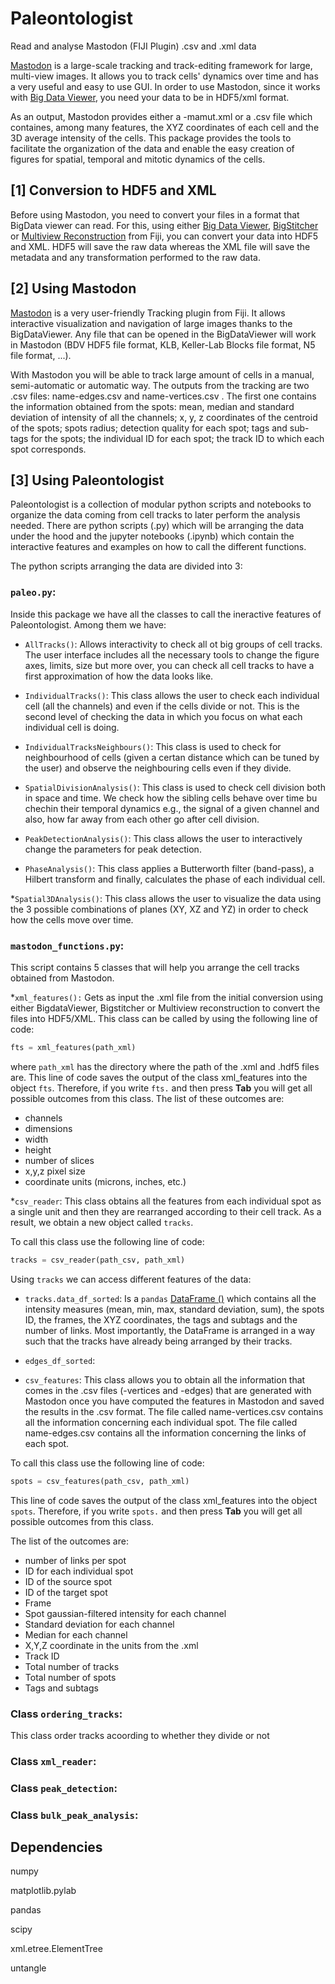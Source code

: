 # Paleontologist

Read and analyse Mastodon (FIJI Plugin) .csv and .xml data

[Mastodon](https://github.com/fiji/TrackMate3) is a large-scale tracking and track-editing framework for large, multi-view images. It allows you to track cells' dynamics over time and has a very useful and easy to use GUI. In order to use Mastodon, since it works with [Big Data Viewer](https://github.com/bigdataviewer), you need your data to be in HDF5/xml format. 

As an output, Mastodon provides either a -mamut.xml or a .csv file which containes, among many features, the XYZ coordinates of each cell and the 3D average intensity of the cells. This package provides the  tools to facilitate the organization of the data and enable the easy creation of figures for spatial, temporal and mitotic dynamics of the cells. 

## [1] Conversion to HDF5 and XML

Before using Mastodon, you need to convert your files in a format that BigData viewer can read. For this, using either [Big Data Viewer](https://github.com/bigdataviewer), [BigStitcher](https://imagej.net/BigStitcher) or [Multiview Reconstruction](https://imagej.net/Multiview-Reconstruction) from Fiji, you can convert your data into HDF5 and XML. HDF5 will save the raw data whereas the XML file will save the metadata and any transformation performed to the raw data. 

## [2] Using Mastodon

[Mastodon](https://github.com/fiji/TrackMate3) is a very user-friendly Tracking plugin from Fiji. It allows interactive visualization and navigation of large images thanks to the BigDataViewer. Any file that can be opened in the BigDataViewer will work in Mastodon (BDV HDF5 file format, KLB, Keller-Lab Blocks file format, N5 file format, ...). 

With Mastodon you will be able to track large amount of cells in a manual, semi-automatic or automatic way. The outputs from the tracking are two .csv files: name-edges.csv and name-vertices.csv . The first one contains the information obtained from the spots: mean, median and standard deviation of intensity of all the channels; x, y, z coordinates of the centroid of the spots; spots radius; detection quality for each spot; tags and sub-tags for the spots; the individual ID for each spot; the track ID to which each spot corresponds. 

## [3] Using Paleontologist
Paleontologist is a collection of modular python scripts and notebooks to organize the data coming from cell tracks to later perform the analysis needed. There are python scripts (.py) which will be arranging the data under the hood and the jupyter notebooks (.ipynb) which contain the interactive features and examples on how to call the different functions. 
 
The python scripts arranging the data are divided into 3:


### ```paleo.py```:
Inside this package we have all the classes to call the ineractive features of Paleontologist. Among them we have: 

* ```AllTracks()```: Allows interactivity to check all ot big groups of cell tracks. The user interface includes all the necessary tools to change the figure axes, limits, size but more over, you can check all cell tracks to have a first approximation of how the data looks like. 

* ```IndividualTracks()```: This class allows the user to check each individual cell (all the channels) and even if the cells divide or not. This is the second level of checking the data in which you focus on what each individual cell is doing. 

* ```IndividualTracksNeighbours()```: This class is used to check for neighbourhood of cells (given a certan distance which can be tuned by the user) and observe the neighbouring cells even if they divide. 

* ```SpatialDivisionAnalysis()```: This class is used to check cell division both in space and time. We check how the sibling cells behave over time bu chechin their temporal dynamics e.g., the signal of a given channel and also, how far away from each other go after cell division.

* ```PeakDetectionAnalysis()```: This class allows the user to interactively change the parameters for peak detection. 

* ```PhaseAnalysis()```: This class applies a Butterworth filter (band-pass), a Hilbert transform and finally, calculates the phase of each individual cell.

*```Spatial3DAnalysis()```: This class allows the user to visualize the data using the 3 possible combinations of planes (XY, XZ and YZ) in order to check how the cells move over time. 


### ```mastodon_functions.py```:
This script contains 5 classes that will help you arrange the cell tracks obtained from Mastodon. 

*```xml_features():```
Gets as input the .xml file from the initial conversion using either BigdataViewer, Bigstitcher or Multiview reconstruction to convert the files into HDF5/XML. 
This class can be called by using the following line of code:

```python
fts = xml_features(path_xml)
```
where ```path_xml``` has the directory where the path of the .xml and .hdf5 files are. This line of code saves the output of the class xml_features into the object ```fts```. Therefore, if you write ```fts.``` and then press **Tab** you will get all possible outcomes from this class. The list of these outcomes are:
  - channels
  - dimensions
  - width
  - height
  - number of slices
  - x,y,z pixel size
  - coordinate units (microns, inches, etc.)

*```csv_reader```:
This class obtains all the features from each individual spot as a single unit and then they are rearranged according to their cell track. As a result, we obtain a new object called ```tracks```.

To call this class use the following line of code:
```python
tracks = csv_reader(path_csv, path_xml)
```
Using ```tracks``` we can access different features of the data:
  - ```tracks.data_df_sorted```: Is a ```pandas``` [DataFrame ()](https://pandas.pydata.org/docs/reference/api/pandas.DataFrame.html) which contains all the intensity measures (mean, min, max, standard deviation, sum), the spots ID, the frames, the XYZ coordinates, the tags and subtags and the number of links. Most importantly, the DataFrame is arranged in a way such that the tracks have already being arranged by their tracks.  
  
  - ```edges_df_sorted```:

* ```csv_features```:
This class allows you to obtain all the information that comes in the .csv files (-vertices and -edges) that are generated with Mastodon once you have computed the features in Mastodon and saved the results in the .csv format. The file called name-vertices.csv contains all the information concerning each individual spot. The file called name-edges.csv contains all the information concerning the links of each spot. 

To call this class use the following line of code:
```python
spots = csv_features(path_csv, path_xml)
```
This line of code saves the output of the class xml_features into the object ```spots```. Therefore, if you write ```spots.``` and then press **Tab** you will get all possible outcomes from this class.

The list of the outcomes are:

* number of links per spot
* ID for each individual spot
* ID of the source spot
* ID of the target spot
* Frame
* Spot gaussian-filtered intensity for each channel
* Standard deviation for each channel
* Median for each channel
* X,Y,Z coordinate in the units from the .xml
* Track ID
* Total number of tracks
* Total number of spots
* Tags and subtags

### Class ```ordering_tracks```:
This class order tracks acoording to whether they divide or not 

### Class ```xml_reader```:

### Class ```peak_detection```:

### Class ```bulk_peak_analysis```:

## Dependencies
numpy 

matplotlib.pylab

pandas

scipy

xml.etree.ElementTree

untangle



